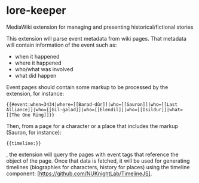 # lore-keeper
MediaWiki extension for managing and presenting historical/fictional stories

This extension will parse event metadata from wiki pages. That metadata will contain information of the event such as:
* when it happened
* where it happened
* who/what was involved
* what did happen

Event pages should contain some markup to be processed by the extension, for instance:

    {{#event:when=3434|where=[[Barad-dûr]]|who=[[Sauron]]|who=[[Last Alliance]]|who=[[Gil-galad]]|who=[[Elendil]]|who=[[Isildur]]|what=[[The One Ring]]}}

Then, from a page for a character or a place that includes the markup (Sauron, for instance):
    
    {{timeline:}}
    
, the extension will query the pages with event tags that reference the object of the page. Once that data is fetched, it will be used for generating timelines (biographies for characters, history for places) using the timeline component: [https://github.com/NUKnightLab/TimelineJS].
